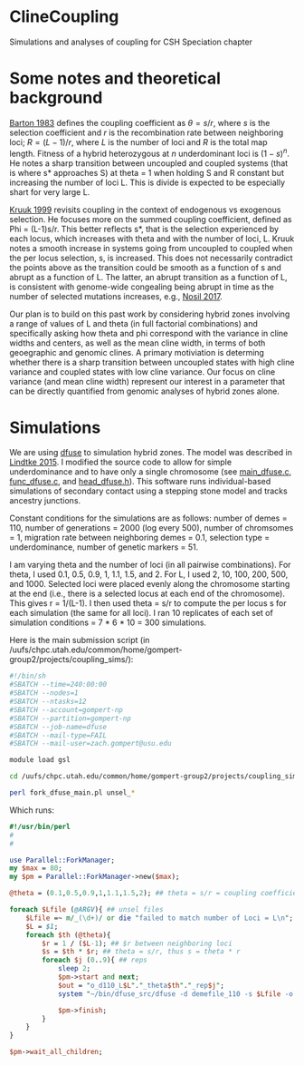 # ClineCoupling
Simulations and analyses of coupling for CSH Speciation chapter

# Some notes and theoretical background

[Barton 1983](https://www.jstor.org/stable/2408260?origin=crossref#metadata_info_tab_contents) defines the coupling coefficient as $\theta = s/r$, where $s$ is the selection coefficient and $r$ is the recombination rate between neighboring loci; $R = (L-1)/r$, where $L$ is the number of loci and $R$ is the total map length. Fitness of a hybrid heterozygous at $n$ underdominant loci is $(1-s)^n$. He notes a sharp transition between uncoupled and coupled systems (that is where s* approaches S) at theta = 1 when holding S and R constant but increasing the number of loci L. This is divide is expected to be especially shart for very large L. 

[Kruuk 1999](https://academic.oup.com/genetics/article/153/4/1959/6035068) revisits coupling in the context of endogenous vs exogenous selection. He focuses more on the summed coupling coefficient, defined as Phi = (L-1)s/r. This better reflects s*, that is the selection experienced by each locus, which increases with theta and with the number of loci, L. Kruuk notes a smooth increase in systems going from uncoupled to coupled when the per locus selection, s, is increased. This does not necessarily contradict the points above as the transition could be smooth as a function of s and abrupt as a function of L. The latter, an abrupt transition as a function of L, is consistent with genome-wide congealing being abrupt in time as the number of selected mutations increases, e.g., [Nosil 2017](https://www.nature.com/articles/s41559-016-0001).

Our plan is to build on this past work by considering hybrid zones involving a range of values of L and theta (in full factorial combinations) and specifically asking how theta and phi correspond with the variance in cline widths and centers, as well as the mean cline width, in terms of both geoegraphic and genomic clines. A primary motiviation is determing whether there is a sharp transition between uncoupled states with high cline variance and coupled states with low cline variance. Our focus on cline variance (and mean cline width) represent our interest in a parameter that can be directly quantified from genomic analyses of hybrid zones alone.

# Simulations

We are using [dfuse](https://www.uwyo.edu/buerkle/software/dfuse/) to simulation hybrid zones. The model was described in [Lindtke 2015](https://onlinelibrary.wiley.com/doi/10.1111/evo.12725). I modified the source code to allow for simple underdominance and to have only a single chromosome (see [main_dfuse.c](main_dfuse.c), [func_dfuse.c](func_dfuse.c), and [head_dfuse.h](head_dfuse.h)). This software runs individual-based simulations of secondary contact using a stepping stone model and tracks ancestry junctions.

Constant conditions for the simulations are as follows: number of demes = 110, number of generations = 2000 (log every 500), number of chromsomes = 1, migration rate between neighboring demes = 0.1, selection type = underdominance, number of genetic markers = 51.

I am varying theta and the number of loci (in all pairwise combinations). For theta, I used 0.1, 0.5, 0.9, 1, 1.1, 1.5, and 2. For L, I used 2, 10, 100, 200, 500, and 1000. Selected loci were placed evenly along the chromosome starting at the end (i.e., there is a selected locus at each end of the chromosome). This gives r = 1/(L-1). I then used theta = s/r to compute the per locus s for each simulation (the same for all loci). I ran 10 replicates of each set of simulation conditions = 7 * 6 * 10 = 300 simulations.

Here is the main submission script (in /uufs/chpc.utah.edu/common/home/gompert-group2/projects/coupling_sims/):

```bash
#!/bin/sh 
#SBATCH --time=240:00:00
#SBATCH --nodes=1
#SBATCH --ntasks=12
#SBATCH --account=gompert-np
#SBATCH --partition=gompert-np
#SBATCH --job-name=dfuse
#SBATCH --mail-type=FAIL
#SBATCH --mail-user=zach.gompert@usu.edu

module load gsl

cd /uufs/chpc.utah.edu/common/home/gompert-group2/projects/coupling_sims

perl fork_dfuse_main.pl unsel_*
```
Which runs:

```perl
#!/usr/bin/perl
#
#

use Parallel::ForkManager;
my $max = 80;
my $pm = Parallel::ForkManager->new($max);

@theta = (0.1,0.5,0.9,1,1.1,1.5,2); ## theta = s/r = coupling coefficient, not summed coupling coefficient

foreach $Lfile (@ARGV){ ## unsel files
	$Lfile =~ m/_(\d+)/ or die "failed to match number of Loci = L\n";
	$L = $1;
	foreach $th (@theta){
		$r = 1 / ($L-1); ## $r between neighboring loci
		$s = $th * $r; ## theta = s/r, thus s = theta * r
		foreach $j (0..9){ ## reps
			sleep 2;	
			$pm->start and next;
			$out = "o_d110_L$L"."_theta$th"."_rep$j";
			system "~/bin/dfuse_src/dfuse -d demefile_110 -s $Lfile -o $out -g 2000 -c $s -G 500 -m 0.1\n";

			$pm->finish;
		}
	}
}

$pm->wait_all_children;
```

